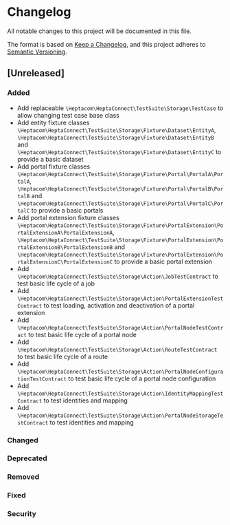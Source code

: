 # Changelog

All notable changes to this project will be documented in this file.

The format is based on [Keep a Changelog](https://keepachangelog.com/en/1.0.0/),
and this project adheres to [Semantic Versioning](https://semver.org/spec/v2.0.0.html).

## [Unreleased]

### Added

- Add replaceable `\Heptacom\HeptaConnect\TestSuite\Storage\TestCase` to allow changing test case base class
- Add entity fixture classes `\Heptacom\HeptaConnect\TestSuite\Storage\Fixture\Dataset\EntityA`, `\Heptacom\HeptaConnect\TestSuite\Storage\Fixture\Dataset\EntityB` and `\Heptacom\HeptaConnect\TestSuite\Storage\Fixture\Dataset\EntityC` to provide a basic dataset
- Add portal fixture classes `\Heptacom\HeptaConnect\TestSuite\Storage\Fixture\Portal\PortalA\PortalA`, `\Heptacom\HeptaConnect\TestSuite\Storage\Fixture\Portal\PortalB\PortalB` and `\Heptacom\HeptaConnect\TestSuite\Storage\Fixture\Portal\PortalC\PortalC` to provide a basic portals
- Add portal extension fixture classes `\Heptacom\HeptaConnect\TestSuite\Storage\Fixture\PortalExtension\PortalExtensionA\PortalExtensionA`, `\Heptacom\HeptaConnect\TestSuite\Storage\Fixture\PortalExtension\PortalExtensionB\PortalExtensionB` and `\Heptacom\HeptaConnect\TestSuite\Storage\Fixture\PortalExtension\PortalExtensionC\PortalExtensionC` to provide a basic portal extension
- Add `\Heptacom\HeptaConnect\TestSuite\Storage\Action\JobTestContract` to test basic life cycle of a job
- Add `\Heptacom\HeptaConnect\TestSuite\Storage\Action\PortalExtensionTestContract` to test loading, activation and deactivation of a portal extension
- Add `\Heptacom\HeptaConnect\TestSuite\Storage\Action\PortalNodeTestContract` to test basic life cycle of a portal node
- Add `\Heptacom\HeptaConnect\TestSuite\Storage\Action\RouteTestContract` to test basic life cycle of a route
- Add `\Heptacom\HeptaConnect\TestSuite\Storage\Action\PortalNodeConfigurationTestContract` to test basic life cycle of a portal node configuration
- Add `\Heptacom\HeptaConnect\TestSuite\Storage\Action\IdentityMappingTestContract` to test identities and mapping
- Add `\Heptacom\HeptaConnect\TestSuite\Storage\Action\PortalNodeStorageTestContract` to test identities and mapping

### Changed

### Deprecated

### Removed

### Fixed

### Security
